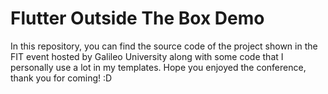 # Flutter Outside The Box Demo

In this repository, you can find the source code of the project shown in the FIT event hosted by Galileo University along with some code that I personally use a lot in my templates.
Hope you enjoyed the conference, thank you for coming! :D
